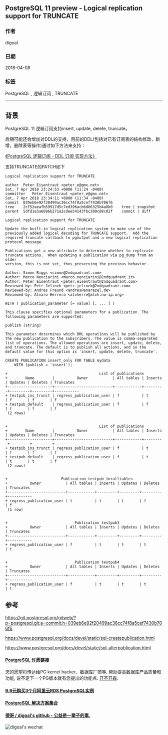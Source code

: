 ## PostgreSQL 11 preview - Logical replication support for TRUNCATE  
                                                                               
### 作者                                                                               
digoal                                                                               
                                                                               
### 日期                                                                               
2018-04-08                                                                           
                                                                               
### 标签                                                                               
PostgreSQL , 逻辑订阅 , TRUNCATE  
                                                                               
----                                                                               
                                                                               
## 背景           
PostgreSQL 11 逻辑订阅支持insert, update, delete, truncate。  
  
后期可能还会增加对DDL的支持，目前的DDL(包括对已有订阅表的结构修改，新增，删除表等操作)通过如下方法来支持：  
  
[《PostgreSQL 逻辑订阅 - DDL 订阅 实现方法》](../201712/20171204_04.md)    
  

支持TRUNCATE的PATCH如下  
  
```  
Logical replication support for TRUNCATE  
  
author	Peter Eisentraut <peter_e@gmx.net>	  
Sat, 7 Apr 2018 23:24:53 +0800 (11:24 -0400)  
committer	Peter Eisentraut <peter_e@gmx.net>	  
Sat, 7 Apr 2018 23:34:11 +0800 (11:34 -0400)  
commit	039eb6e92f20499ac36cc74f8a5cef7430b706f6  
tree	2cf52aeafb59917d5c7ed396acb6d86325b4a8b0	tree | snapshot  
parent	5dfd1e5a6696b271a2cdee54143fbc209c88c02f	commit | diff  
  
Logical replication support for TRUNCATE  
  
Update the built-in logical replication system to make use of the  
previously added logical decoding for TRUNCATE support.  Add the  
required truncate callback to pgoutput and a new logical replication  
protocol message.  
  
Publications get a new attribute to determine whether to replicate  
truncate actions.  When updating a publication via pg_dump from an older  
version, this is not set, thus preserving the previous behavior.  
  
Author: Simon Riggs <simon@2ndquadrant.com>  
Author: Marco Nenciarini <marco.nenciarini@2ndquadrant.it>  
Author: Peter Eisentraut <peter.eisentraut@2ndquadrant.com>  
Reviewed-by: Petr Jelinek <petr.jelinek@2ndquadrant.com>  
Reviewed-by: Andres Freund <andres@anarazel.de>  
Reviewed-by: Alvaro Herrera <alvherre@alvh.no-ip.org>  
```  
  
```  
WITH ( publication_parameter [= value] [, ... ] )  
  
This clause specifies optional parameters for a publication. The following parameters are supported:  
  
publish (string)  
  
This parameter determines which DML operations will be published by the new publication to the subscribers. The value is comma-separated list of operations. The allowed operations are insert, update, delete, and truncate. The default is to publish all actions, and so the default value for this option is 'insert, update, delete, truncate'.  
```  
  
```  
CREATE PUBLICATION insert_only FOR TABLE mydata  
    WITH (publish = 'insert');  
```  
  
```  
+                                         List of publications  
+        Name        |          Owner           | All tables | Inserts | Updates | Deletes | Truncates   
+--------------------+--------------------------+------------+---------+---------+---------+-----------  
+ testpib_ins_trunct | regress_publication_user | f          | t       | f       | f       | f  
+ testpub_default    | regress_publication_user | f          | f       | t       | f       | f  
 (2 rows)  
  
  
+                                         List of publications  
+        Name        |          Owner           | All tables | Inserts | Updates | Deletes | Truncates   
+--------------------+--------------------------+------------+---------+---------+---------+-----------  
+ testpib_ins_trunct | regress_publication_user | f          | t       | f       | f       | f  
+ testpub_default    | regress_publication_user | f          | t       | t       | t       | f  
 (2 rows)  
  
  
+                        Publication testpub_foralltables  
+          Owner           | All tables | Inserts | Updates | Deletes | Truncates   
+--------------------------+------------+---------+---------+---------+-----------  
+ regress_publication_user | t          | t       | t       | f       | f  
 (1 row)  
  
  
+                              Publication testpub3  
+          Owner           | All tables | Inserts | Updates | Deletes | Truncates   
+--------------------------+------------+---------+---------+---------+-----------  
+ regress_publication_user | f          | t       | t       | t       | t  
  
  
+                              Publication testpub4  
+          Owner           | All tables | Inserts | Updates | Deletes | Truncates   
+--------------------------+------------+---------+---------+---------+-----------  
+ regress_publication_user | f          | t       | t       | t       | t  
```  
  
  
  
## 参考  
https://git.postgresql.org/gitweb/?p=postgresql.git;a=commit;h=039eb6e92f20499ac36cc74f8a5cef7430b706f6  
  
https://www.postgresql.org/docs/devel/static/sql-createpublication.html  
  
https://www.postgresql.org/docs/devel/static/sql-alterpublication.html  
  
  
  
  
  
  
  
  
  
  
  
  
  
  
  
  
  
  
  
  
  
  
  
  
  
  
  
  
  
  
  
  
  
  
  
  
  
  
  
  
  
  
  
  
  
  
  
  
  
  
  
  
  
  
  
  
  
  
  
  
  
  
  
  
  
#### [PostgreSQL 许愿链接](https://github.com/digoal/blog/issues/76 "269ac3d1c492e938c0191101c7238216")
您的愿望将传达给PG kernel hacker、数据库厂商等, 帮助提高数据库产品质量和功能, 说不定下一个PG版本就有您提出的功能点. [开不开森](https://github.com/digoal/blog/issues/76 "269ac3d1c492e938c0191101c7238216").  
  
  
#### [9.9元购买3个月阿里云RDS PostgreSQL实例](https://www.aliyun.com/database/postgresqlactivity "57258f76c37864c6e6d23383d05714ea")
  
  
#### [PostgreSQL 解决方案集合](https://yq.aliyun.com/topic/118 "40cff096e9ed7122c512b35d8561d9c8")
  
  
#### [德哥 / digoal's github - 公益是一辈子的事.](https://github.com/digoal/blog/blob/master/README.md "22709685feb7cab07d30f30387f0a9ae")
  
  
![digoal's wechat](../pic/digoal_weixin.jpg "f7ad92eeba24523fd47a6e1a0e691b59")
  
